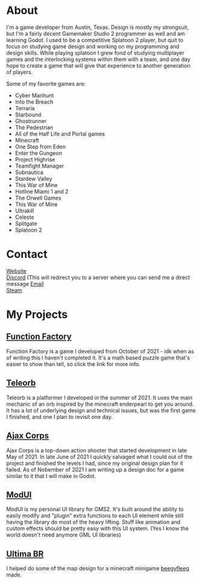 # About
I'm a game developer from Austin, Texas. Design is mostly my strongsuit, but I'm a fairly decent Gamemaker Studio 2 programmer as well and am learning Godot. I used to be a competitive Splatoon 2 player, but quit to focus on studying game design and working on my programming and design skills. While playing splatoon I grew fond of studying multiplayer games and the interlocking systems within them with a team, and one day hope to create a game that will give that experience to another generation of players.  
  
 Some of my favorite games are:  
 - Cyber Manhunt
 - Into the Breach
 - Terraria
 - Starbound
 - Ghostrunner
 - The Pedestrian
 - All of the Half Life and Portal games
 - Minecraft
 - One Step from Eden
 - Enter the Gungeon
 - Project Highrise
 - Teamfight Manager
 - Subnautica
 - Stardew Valley
 - This War of Mine
 - Hotline Miami 1 and 2
 - The Orwell Games
 - This War of Mine
 - Ultrakill
 - Celeste
 - Splitgate
 - Splatoon 2
  
# Contact
[Website](https://firesquid6.github.io)  
[Discord](https://discord.gg/HCqHcRWRZE) (This will redirect you to a server where you can send me a direct message
[Email](mailto:jonathandeiss2006@gmail.com)  
[Steam](https://steamcommunity.com/id/firesquid/)  
  
# My Projects
## [Function Factory](https://github.com/FireSquid6/Function-Factory)
Function Factory is a game I developed from October of 2021 - idk when as of writing this I haven't completed it. It's a math based puzzle game that's easier to show than tell, so click the link for more info. 
  
## [Teleorb](https://github.com/FireSquid6/teleorb)
Teleorb is a platformer I developed in the summer of 2021. It uses the main mechanic of an orb inspired by the minecraft enderpearl to get you around. It has a lot of underlying design and technical issues, but was the first game I finished, and one I plan to revisit one day.
  
## [Ajax Corps](https://github.com/FireSquid6/ajax_corps)
Ajax Corps is a top-down action shooter that started development in late May of 2021. In late June of 2021 I quickly salvaged what I could out of the project and finished the levels I had, since my original design plan for it failed. As of Nobember of 2021 I am writing up a design doc for a game similar to it that I will make in Godot. 
  
## [ModUI](https://github.com/FireSquid6/modui)
ModUI is my personal UI library for GMS2. It's built around the ability to easily modify and "plugin" extra functions to each UI element while still having the library do most of the heavy lifting. Stuff like animation and custom effects should be pretty easy with this UI system. (Yes I know the world doesn't need anymore GML UI libraries)
  
 ## [Ultima BR](https://github.com/beegyfleeg/ultima)
 I helped do some of the map design for a minecraft minigame [beegyfleeg](https://github.com/beegyfleeg) made.  
